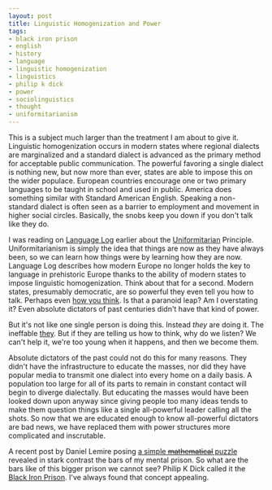 ```yaml
---
layout: post
title: Linguistic Homogenization and Power
tags:
- black iron prison
- english
- history
- language
- linguistic homogenization
- linguistics
- philip k dick
- power
- sociolinguistics
- thought
- uniformitarianism
---
```

This is a subject much larger than the treatment I am about to give it.  Linguistic homogenization occurs in modern states where regional dialects are marginalized and a standard dialect is advanced as the primary method for acceptable public communication.  The powerful favoring a single dialect is nothing new, but now more than ever, states are able to impose this on the wider populace.  European countries encourage one or two primary languages to be taught in school and used in public.  America does something similar with Standard American English.  Speaking a non-standard dialect is often seen as a barrier to employment and movement in higher social circles.  Basically, the snobs keep you down if you don't talk like they do.


I was reading on [Language Log][:languagelog] earlier about the [Uniformitarian][:uniformitarianism] Principle.  Uniformitarianism is simply the idea that things are now as they have always been, so we can learn how things were by learning how they are now.  Language Log describes how modern Europe no longer holds the key to language in prehistoric Europe thanks to the ability of modern states to impose linguistic homogenization.  Think about that for a second.  Modern states, presumably democratic, are so powerful they even tell you how to talk.  Perhaps even [how you think][:sapirwhorf].  Is that a paranoid leap?  Am I overstating it?  Even absolute dictators of past centuries didn't have that kind of power.


But it's not like one single person is doing this.  Instead *they* are doing it.  The ineffable [they][:they].  But if they are telling us how to think, why do we listen?  We can't help it, we're too young when it happens, and then we become them.


Absolute dictators of the past could not do this for many reasons.  They didn't have the infrastructure to educate the masses, nor did they have popular media to transmit one dialect into every home on a daily basis.  A population too large for all of its parts to remain in constant contact will begin to diverge dialectally.  But educating the masses would have been looked down upon anyway since giving people too many ideas tends to make them question things like a single all-powerful leader calling all the shots.  So now that we are educated enough to know all-powerful dictators are bad news, we have replaced them with power structures more complicated and inscrutable.


A recent post by Daniel Lemire posing [a simple <span style="text-decoration: line-through;">mathematical</span> puzzle][:ineq] revealed in stark contrast the bars of my mental prison.  So what are the bars like of this bigger prison we cannot see?  Philip K Dick called it the [Black Iron Prison][:blackironprison].  I've always found that concept appealing.


[:languagelog]: http://languagelog.ldc.upenn.edu/nll/?p=980
[:uniformitarianism]: http://en.wikipedia.org/wiki/Uniformitarianism_(science)
[:sapirwhorf]: http://en.wikipedia.org/wiki/Sapir_Whorf
[:they]: http://www.youtube.com/watch?v=qSLvcJ4I1mw
[:ineq]: http://www.daniel-lemire.com/blog/archives/2009/01/10/finish-this-sequence-of-equalities/
[:blackironprison]: http://en.wikipedia.org/wiki/Black_Iron_Prison#Black_Iron_Prison
